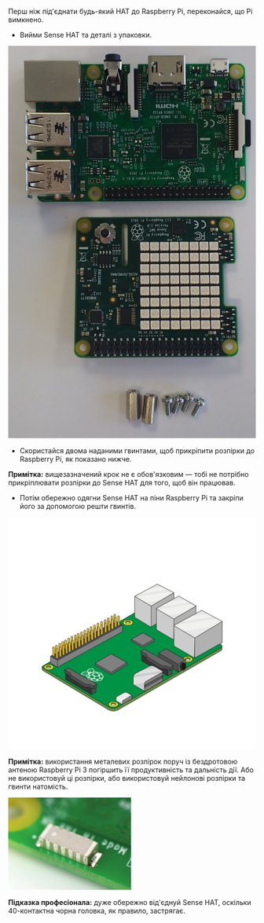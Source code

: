 Перш ніж під'єднати будь-який HAT до Raspberry Pi, переконайся, що Pi вимкнено.

+ Вийми Sense HAT та деталі з упаковки.

![Деталі Sense HAT](images/sensehat-parts.png)

+ Скористайся двома наданими гвинтами, щоб прикріпити розпірки до Raspberry Pi, як показано нижче.

**Примітка:** вищезазначений крок не є обов'язковим — тобі не потрібно прикріплювати розпірки до Sense HAT для того, щоб він працював.

+ Потім обережно одягни Sense HAT на піни Raspberry Pi та закріпи його за допомогою решти гвинтів.

![Під'єднай Sense HAT](images/animated_sense_hat.gif)

**Примітка:** використання металевих розпірок поруч із бездротовою антеною Raspberry Pi 3 погіршить її продуктивність та дальність дії. Або не використовуй ці розпірки, або використовуй нейлонові розпірки та гвинти натомість.

![Антена wifi Raspberry Pi 3](images/pi3-wifi.png)

**Підказка професіонала:** дуже обережно від'єднуй Sense HAT, оскільки 40-контактна чорна головка, як правило, застрягає.
